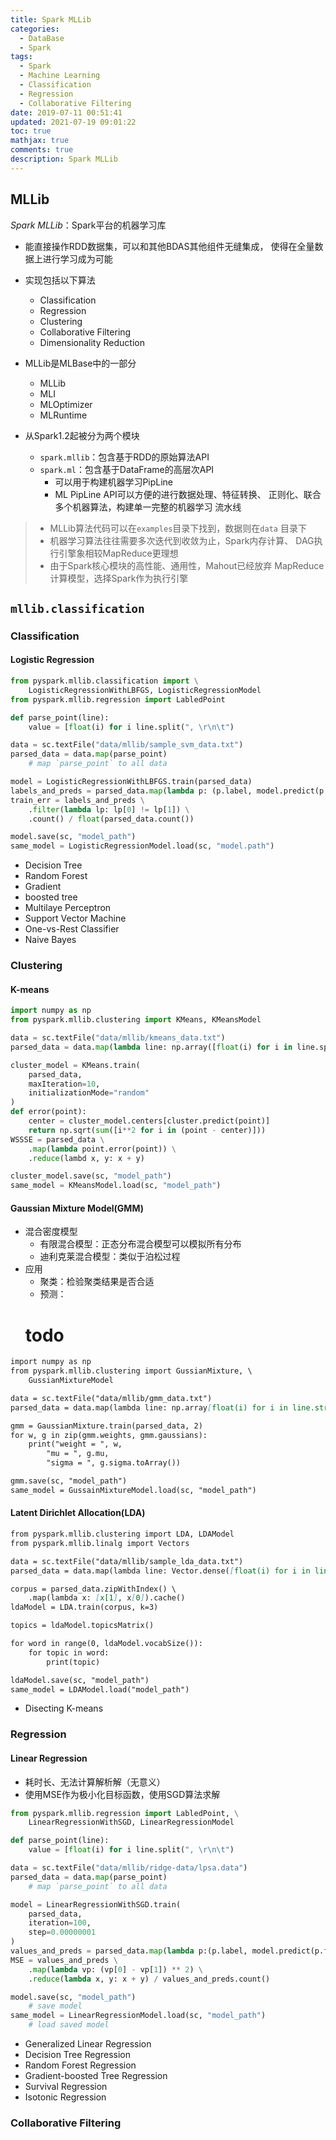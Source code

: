 ```yaml
---
title: Spark MLLib
categories:
  - DataBase
  - Spark
tags:
  - Spark
  - Machine Learning
  - Classification
  - Regression
  - Collaborative Filtering
date: 2019-07-11 00:51:41
updated: 2021-07-19 09:01:22
toc: true
mathjax: true
comments: true
description: Spark MLLib
---
```


##	MLLib

*Spark MLLib*：Spark平台的机器学习库

-	能直接操作RDD数据集，可以和其他BDAS其他组件无缝集成，
	使得在全量数据上进行学习成为可能

-	实现包括以下算法
	-	Classification
	-	Regression
	-	Clustering
	-	Collaborative Filtering
	-	Dimensionality Reduction

-	MLLib是MLBase中的一部分
	-	MLLib
	-	MLI
	-	MLOptimizer
	-	MLRuntime

-	从Spark1.2起被分为两个模块
	-	`spark.mllib`：包含基于RDD的原始算法API
	-	`spark.ml`：包含基于DataFrame的高层次API
		-	可以用于构建机器学习PipLine
		-	ML PipLine API可以方便的进行数据处理、特征转换、
			正则化、联合多个机器算法，构建单一完整的机器学习
			流水线

> - MLLib算法代码可以在`examples`目录下找到，数据则在`data`
	目录下
> - 机器学习算法往往需要多次迭代到收敛为止，Spark内存计算、
	DAG执行引擎象相较MapReduce更理想
> - 由于Spark核心模块的高性能、通用性，Mahout已经放弃
	MapReduce计算模型，选择Spark作为执行引擎

##	`mllib.classification`

###	Classification 

####	Logistic Regression

```python
from pyspark.mllib.classification import \
	LogisticRegressionWithLBFGS, LogisticRegressionModel
from pyspark.mllib.regression import LabledPoint

def parse_point(line):
	value = [float(i) for i line.split(", \r\n\t")

data = sc.textFile("data/mllib/sample_svm_data.txt")
parsed_data = data.map(parse_point)
	# map `parse_point` to all data

model = LogisticRegressionWithLBFGS.train(parsed_data)
labels_and_preds = parsed_data.map(lambda p: (p.label, model.predict(p.features)))
train_err = labels_and_preds \
	.filter(lambda lp: lp[0] != lp[1]) \
	.count() / float(parsed_data.count())

model.save(sc, "model_path")
same_model = LogisticRegressionModel.load(sc, "model.path")
```

-	Decision Tree
-	Random Forest
-	Gradient
-	boosted tree
-	Multilaye Perceptron
-	Support Vector Machine
-	One-vs-Rest Classifier
-	Naive Bayes

###	Clustering

####	K-means

```python
import numpy as np
from pyspark.mllib.clustering import KMeans, KMeansModel

data = sc.textFile("data/mllib/kmeans_data.txt")
parsed_data = data.map(lambda line: np.array([float(i) for i in line.split()]))

cluster_model = KMeans.train(
	parsed_data,
	maxIteration=10,
	initializationMode="random"
)
def error(point):
	center = cluster_model.centers[cluster.predict(point)]
	return np.sqrt(sum([i**2 for i in (point - center)]))
WSSSE = parsed_data \
	.map(lambda point.error(point)) \
	.reduce(lambd x, y: x + y)

cluster_model.save(sc, "model_path")
same_model = KMeansModel.load(sc, "model_path")
```

####	Gaussian Mixture Model(GMM)

-	混合密度模型
	-	有限混合模型：正态分布混合模型可以模拟所有分布
	-	迪利克莱混合模型：类似于泊松过程
-	应用
	-	聚类：检验聚类结果是否合适
	-	预测：
	# todo

```md
import numpy as np
from pyspark.mllib.clustering import GussianMixture, \
	GussianMixtureModel

data = sc.textFile("data/mllib/gmm_data.txt")
parsed_data = data.map(lambda line: np.array[float(i) for i in line.strip()]))

gmm = GaussianMixture.train(parsed_data, 2)
for w, g in zip(gmm.weights, gmm.gaussians):
	print("weight = ", w,
		"mu = ", g.mu,
		"sigma = ", g.sigma.toArray())

gmm.save(sc, "model_path")
same_model = GussainMixtureModel.load(sc, "model_path")
```

####	Latent Dirichlet Allocation(LDA)

```md
from pyspark.mllib.clustering import LDA, LDAModel
from pyspark.mllib.linalg import Vectors

data = sc.textFile("data/mllib/sample_lda_data.txt")
parsed_data = data.map(lambda line: Vector.dense([float(i) for i in line.strip()]))

corpus = parsed_data.zipWithIndex() \
	.map(lambda x: [x[1], x[0]).cache()
ldaModel = LDA.train(corpus, k=3)

topics = ldaModel.topicsMatrix()

for word in range(0, ldaModel.vocabSize()):
	for topic in word:
		print(topic)

ldaModel.save(sc, "model_path")
same_model = LDAModel.load("model_path")
```

-	Disecting K-means

###	Regression

####	Linear Regression

-	耗时长、无法计算解析解（无意义）
-	使用MSE作为极小化目标函数，使用SGD算法求解

```python
from pyspark.mllib.regression import LabledPoint, \
	LinearRegressionWithSGD, LinearRegressionModel

def parse_point(line):
	value = [float(i) for i line.split(", \r\n\t")

data = sc.textFile("data/mllib/ridge-data/lpsa.data")
parsed_data = data.map(parse_point)
	# map `parse_point` to all data

model = LinearRegressionWithSGD.train(
	parsed_data,
	iteration=100,
	step=0.00000001
)
values_and_preds = parsed_data.map(lambda p:(p.label, model.predict(p.features)))
MSE = values_and_preds \
	.map(lambda vp: (vp[0] - vp[1]) ** 2) \
	.reduce(lambda x, y: x + y) / values_and_preds.count()

model.save(sc, "model_path")
	# save model
same_model = LinearRegressionModel.load(sc, "model_path")
	# load saved model
```

-	Generalized Linear Regression
-	Decision Tree Regression
-	Random Forest Regression
-	Gradient-boosted Tree Regression
-	Survival Regression
-	Isotonic Regression

###	Collaborative Filtering

